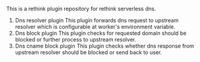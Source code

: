 This is a rethink plugin repository for rethink serverless dns.
1. Dns resolver plugin
    This plugin forwards dns request to upstream resolver which is configurable at worker's environment variable.
2. Dns block plugin
    This plugin checks for requested domain should be blocked or further process to upstream resolver.
3. Dns cname block plugin
    This plugin checks whether dns response from upstream resolver should be blocked or send back to user.